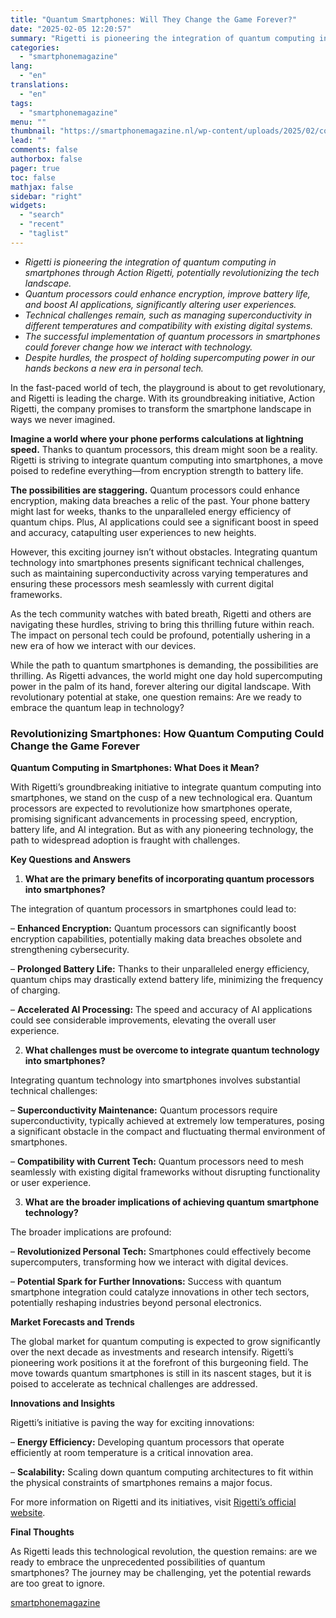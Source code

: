 ```yaml
---
title: "Quantum Smartphones: Will They Change the Game Forever?"
date: "2025-02-05 12:20:57"
summary: "Rigetti is pioneering the integration of quantum computing in smartphones through Action Rigetti, potentially revolutionizing the tech landscape.Quantum processors could enhance encryption, improve battery life, and boost AI applications, significantly altering user experiences.Technical challenges remain, such as managing superconductivity in different temperatures and compatibility with existing digital systems.The successful implementation..."
categories:
  - "smartphonemagazine"
lang:
  - "en"
translations:
  - "en"
tags:
  - "smartphonemagazine"
menu: ""
thumbnail: "https://smartphonemagazine.nl/wp-content/uploads/2025/02/compressed_img-ueuZj0LyGkRlg3uzGTQ8FFOB-480x384.png"
lead: ""
comments: false
authorbox: false
pager: true
toc: false
mathjax: false
sidebar: "right"
widgets:
  - "search"
  - "recent"
  - "taglist"
---
```


* *Rigetti is pioneering the integration of quantum computing in smartphones through Action Rigetti, potentially revolutionizing the tech landscape.*
* *Quantum processors could enhance encryption, improve battery life, and boost AI applications, significantly altering user experiences.*
* *Technical challenges remain, such as managing superconductivity in different temperatures and compatibility with existing digital systems.*
* *The successful implementation of quantum processors in smartphones could forever change how we interact with technology.*
* *Despite hurdles, the prospect of holding supercomputing power in our hands beckons a new era in personal tech.*

In the fast-paced world of tech, the playground is about to get revolutionary, and Rigetti is leading the charge. With its groundbreaking initiative, Action Rigetti, the company promises to transform the smartphone landscape in ways we never imagined.

**Imagine a world where your phone performs calculations at lightning speed.** Thanks to quantum processors, this dream might soon be a reality. Rigetti is striving to integrate quantum computing into smartphones, a move poised to redefine everything—from encryption strength to battery life.

**The possibilities are staggering.** Quantum processors could enhance encryption, making data breaches a relic of the past. Your phone battery might last for weeks, thanks to the unparalleled energy efficiency of quantum chips. Plus, AI applications could see a significant boost in speed and accuracy, catapulting user experiences to new heights.

However, this exciting journey isn’t without obstacles. Integrating quantum technology into smartphones presents significant technical challenges, such as maintaining superconductivity across varying temperatures and ensuring these processors mesh seamlessly with current digital frameworks.

As the tech community watches with bated breath, Rigetti and others are navigating these hurdles, striving to bring this thrilling future within reach. The impact on personal tech could be profound, potentially ushering in a new era of how we interact with our devices.

While the path to quantum smartphones is demanding, the possibilities are thrilling. As Rigetti advances, the world might one day hold supercomputing power in the palm of its hand, forever altering our digital landscape. With revolutionary potential at stake, one question remains: Are we ready to embrace the quantum leap in technology?

### Revolutionizing Smartphones: How Quantum Computing Could Change the Game Forever

**Quantum Computing in Smartphones: What Does it Mean?**

With Rigetti’s groundbreaking initiative to integrate quantum computing into smartphones, we stand on the cusp of a new technological era. Quantum processors are expected to revolutionize how smartphones operate, promising significant advancements in processing speed, encryption, battery life, and AI integration. But as with any pioneering technology, the path to widespread adoption is fraught with challenges.

**Key Questions and Answers**

1. **What are the primary benefits of incorporating quantum processors into smartphones?**

The integration of quantum processors in smartphones could lead to:

– **Enhanced Encryption:** Quantum processors can significantly boost encryption capabilities, potentially making data breaches obsolete and strengthening cybersecurity.

– **Prolonged Battery Life:** Thanks to their unparalleled energy efficiency, quantum chips may drastically extend battery life, minimizing the frequency of charging.

– **Accelerated AI Processing:** The speed and accuracy of AI applications could see considerable improvements, elevating the overall user experience.

2. **What challenges must be overcome to integrate quantum technology into smartphones?**

Integrating quantum technology into smartphones involves substantial technical challenges:

– **Superconductivity Maintenance:** Quantum processors require superconductivity, typically achieved at extremely low temperatures, posing a significant obstacle in the compact and fluctuating thermal environment of smartphones.

– **Compatibility with Current Tech:** Quantum processors need to mesh seamlessly with existing digital frameworks without disrupting functionality or user experience.

3. **What are the broader implications of achieving quantum smartphone technology?**

The broader implications are profound:

– **Revolutionized Personal Tech:** Smartphones could effectively become supercomputers, transforming how we interact with digital devices.

– **Potential Spark for Further Innovations:** Success with quantum smartphone integration could catalyze innovations in other tech sectors, potentially reshaping industries beyond personal electronics.

**Market Forecasts and Trends**

The global market for quantum computing is expected to grow significantly over the next decade as investments and research intensify. Rigetti’s pioneering work positions it at the forefront of this burgeoning field. The move towards quantum smartphones is still in its nascent stages, but it is poised to accelerate as technical challenges are addressed.

**Innovations and Insights** 

Rigetti’s initiative is paving the way for exciting innovations:

– **Energy Efficiency:** Developing quantum processors that operate efficiently at room temperature is a critical innovation area.  

– **Scalability:** Scaling down quantum computing architectures to fit within the physical constraints of smartphones remains a major focus.

For more information on Rigetti and its initiatives, visit [Rigetti’s official website](https://rigetti.com).

**Final Thoughts**

As Rigetti leads this technological revolution, the question remains: are we ready to embrace the unprecedented possibilities of quantum smartphones? The journey may be challenging, yet the potential rewards are too great to ignore.

[smartphonemagazine](https://smartphonemagazine.nl/en/2025/02/05/quantum-smartphones-will-they-change-the-game-forever/)
